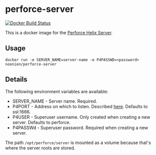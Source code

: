 perforce-server
===============
[![Docker Build Status](http://hubstatus.container42.com/noonien/perforce-server)](https://registry.hub.docker.com/u/noonien/perforce-server)

This is a docker image for the [Perforce Helix Server](http://www.perforce.com/).

Usage
-----

    docker run -e SERVER_NAME=server-name -e P4PASSWD=<password> noonien/perforce-server

Details
-------
The following environment variables are available:

  - SERVER_NAME - Server name. Required.
  - P4PORT - Address on which to listen. Described [here](http://www.perforce.com/perforce/doc.current/manuals/cmdref/P4PORT.html). Defaults to ssl:1666.
  - P4USER - Superuser username. Only created when creating a new server. Defaults to perforce.
  - P4PASSWd - Superuser password. Required when creating a new server.

The path `/opt/perforce/server` is mounted as a volume because that's where the server roots are stored.
